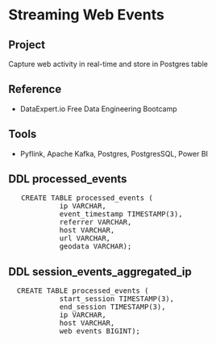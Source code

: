# Streaming Web Events

## Project
Capture web activity in real-time and store in Postgres table


## Reference
- DataExpert.io Free Data Engineering Bootcamp

## Tools
- Pyflink, Apache Kafka, Postgres, PostgresSQL, Power BI

## DDL processed_events
<pre>
   CREATE TABLE processed_events (
            ip VARCHAR,
            event_timestamp TIMESTAMP(3),
            referrer VARCHAR,
            host VARCHAR,
            url VARCHAR,
            geodata VARCHAR);
</pre>

## DDL session_events_aggregated_ip
<pre>
  CREATE TABLE processed_events (
            start_session TIMESTAMP(3),
            end_session TIMESTAMP(3),
            ip VARCHAR,
            host VARCHAR,
            web_events BIGINT);
</pre>





